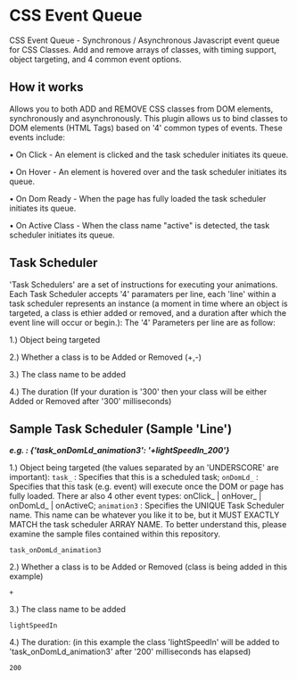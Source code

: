 CSS Event Queue
===============

CSS Event Queue - Synchronous / Asynchronous Javascript event queue for CSS Classes. Add and remove arrays of classes, with timing support, object targeting, and 4 common event options.


## How it works

Allows you to both ADD and REMOVE CSS classes from DOM elements, synchronously and asynchronously.  This plugin allows us to bind classes to DOM elements (HTML Tags) based on '4' common types of events. These events include:
  
  • On Click - An element is clicked and the task scheduler initiates its queue.
  
  • On Hover - An element is hovered over and the task scheduler initiates its queue.
  
  • On Dom Ready - When the page has fully loaded the task scheduler initiates its queue.
  
  • On Active Class - When the class name "active" is detected, the task scheduler initiates its queue.
  
  
## Task Scheduler
'Task Schedulers' are a set of instructions for executing your animations. Each Task Scheduler accepts '4' paramaters per line, each 'line' within a task scheduler represents an instance (a moment in time where an object is targeted, a class is ethier added or removed, and a duration after which the event line will occur or begin.): The '4' Parameters per line are as follow:

  1.) Object being targeted
  
  2.) Whether a class is to be Added or Removed (+,-)
  
  3.) The class name to be added
  
  4.) The duration (If your duration is '300' then your class will be either Added or Removed after '300' milliseconds)


## Sample Task Scheduler (Sample 'Line')

***e.g. : {'task_onDomLd_animation3': '+lightSpeedIn_200'}***

1.) Object being targeted (the values separated by an 'UNDERSCORE' are important): `task_` : Specifies that this is a scheduled task; `onDomLd_` : Specifies that this task (e.g. event) will execute once the DOM or page has fully loaded. There ar also 4 other event types: onClick_ | onHover_ | onDomLd_ | onActiveC; `animation3` : Specifies the UNIQUE Task Scheduler name. This name can be whatever you like it to be, but it MUST EXACTLY MATCH the task scheduler ARRAY NAME. To better understand this, please examine the sample files contained within this repository.

    task_onDomLd_animation3
    
2.) Whether a class is to be Added or Removed (class is being added in this example)
  
    +
    
3.) The class name to be added
  
    lightSpeedIn
  
4.) The duration: (in this example the class 'lightSpeedIn' will be added to 'task_onDomLd_animation3' after '200' milliseconds has elapsed)
  
    200
